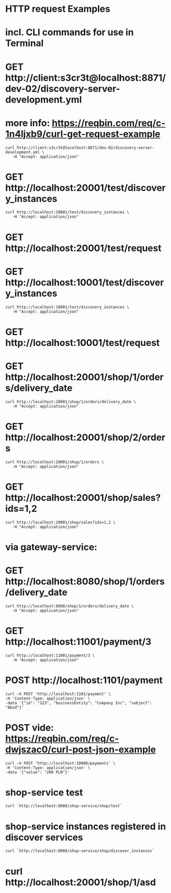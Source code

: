 # HTTP request Examples 
# incl. CLI commands for use in Terminal

# GET http://client:s3cr3t@localhost:8871/dev-02/discovery-server-development.yml
# more info: https://reqbin.com/req/c-1n4ljxb9/curl-get-request-example
```
curl http://client:s3cr3t@localhost:8871/dev-02/discovery-server-development.yml \
   -H "Accept: application/json"
```

# GET http://localhost:20001/test/discovery_instances
```
curl http://localhost:20001/test/discovery_instances \
   -H "Accept: application/json"
```

# GET http://localhost:20001/test/request

# GET http://localhost:10001/test/discovery_instances
```
curl http://localhost:10001/test/discovery_instances \
   -H "Accept: application/json"
```

# GET http://localhost:10001/test/request

# GET http://localhost:20001/shop/1/orders/delivery_date
```
curl http://localhost:20001/shop/1/orders/delivery_date \
   -H "Accept: application/json"
```
# GET http://localhost:20001/shop/2/orders
```
curl http://localhost:20001/shop/1/orders \
   -H "Accept: application/json"
```

# GET http://localhost:20001/shop/sales?ids=1,2
```
curl http://localhost:20001/shop/sales?ids=1,2 \
   -H "Accept: application/json"
```
# via gateway-service: 
# GET http://localhost:8080/shop/1/orders/delivery_date
```
curl http://localhost:8080/shop/1/orders/delivery_date \
   -H "Accept: application/json"
```

# GET http://localhost:11001/payment/3
```
curl http://localhost:11001/payment/3 \
   -H "Accept: application/json"
```

# POST http://localhost:1101/payment 
```
curl –X POST 'http://localhost:1101/payment' \
-H 'Content-Type: application/json' \
-data '{"id": "123", "businessEntity": "Company Inc", "subject": "Abxd"}'
```



# POST vide: https://reqbin.com/req/c-dwjszac0/curl-post-json-example
```
curl –X POST 'http://localhost:10000/payments' \
-H 'Content-Type: application/json' \
-data '{"value": "200 PLN"}'
```

# shop-service test 
```
curl `http://localhost:8080/shop-service/shop/test`
```

# shop-service instances registered in discover services 
```
curl `http://localhost:8080/shop-service/shop/discover_instances`
```

# curl http://localhost:20001/shop/1/asd

